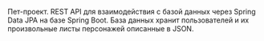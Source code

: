 Пет-проект. REST API для взаимодействия с базой данных через Spring Data JPA на базе Spring Boot. База данных хранит пользователей и их произвольные листы персонажей описанные в JSON.
